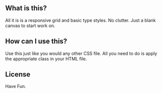 ## What is this?
All it is is a responsive grid and basic type styles. No clutter. Just a blank canvas to start work on.

## How can I use this?
Use this just like you would any other CSS file. All you need to do is apply the appropriate class in your HTML file.

## License
Have Fun.
